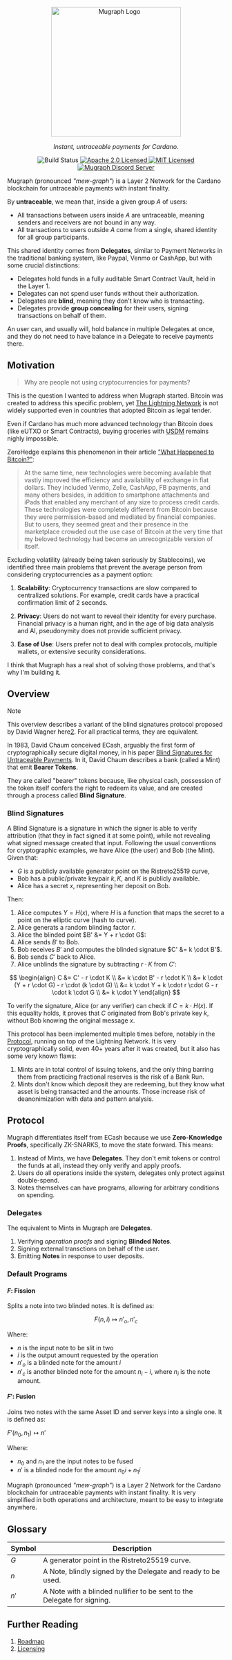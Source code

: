 <p align="center">
  <picture>
    <source srcset="docs/assets/logo-white.svg" media="(prefers-color-scheme: dark)">
    <img src="docs/assets/logo-dark.svg" alt="Mugraph Logo" width="300">
  </picture>

<p align="center"><em>Instant, untraceable payments for Cardano.</em></p>

<p align="center">
    <img src="https://github.com/mugraph-payments/mugraph/actions/workflows/build.yml/badge.svg" alt="Build Status" />
    <a href="https://opensource.org/licenses/Apache-2.0">
      <img src="https://img.shields.io/badge/License-Apache_2.0-blue.svg" alt="Apache 2.0 Licensed" />
    </a>
    <a href="https://opensource.org/licenses/MIT">
      <img src="https://img.shields.io/badge/License-MIT-blue.svg" alt="MIT Licensed" />
    </a>
    <a href="https://discord.gg/npSJU6Qk">
      <img src="https://dcbadge.limes.pink/api/server/npSJU6Qk?style=social" alt="Mugraph Discord Server" />
    </a>
  </p>
</p>

Mugraph (pronounced *"mew-graph"*) is a Layer 2 Network for the Cardano
blockchain for untraceable payments with instant finality.

By **untraceable**, we mean that, inside a given group $A$ of users:

- All transactions between users inside $A$ are untraceable, meaning senders
and receivers are not bound in any way.
- All transactions to users outside $A$ come from a single, shared identity for
all group participants.

This shared identity comes from **Delegates**, similar to Payment Networks in
the traditional banking system, like Paypal, Venmo or CashApp, but with some
crucial distinctions:

- Delegates hold funds in a fully auditable Smart Contract Vault, held in the
  Layer 1.
- Delegates can not spend user funds without their authorization.
- Delegates are **blind**, meaning they don't know who is transacting.
- Delegates provide **group concealing** for their users, signing transactions
  on behalf of them.

An user can, and usually will, hold balance in multiple Delegates at once, and
they do not need to have balance in a Delegate to receive payments there.

## Motivation

> Why are people not using cryptocurrencies for payments?

This is the question I wanted to address when Mugraph started. Bitcoin was
created to address this specific problem, yet [The Lightning
Network](https://lightning.network) is not widely supported even in countries
that adopted Bitcoin as legal tender.

Even if Cardano has much more advanced technology than Bitcoin does (like eUTXO
or Smart Contracts), buying groceries with [USDM](https://mehen.io) remains
nighly impossible.

ZeroHedge explains this phenomenon in their article ["What Happened to
Bitcoin?"](https://www.zerohedge.com/crypto/what-happened-bitcoin):

> At the same time, new technologies were becoming available that vastly
> improved the efficiency and availability of exchange in fiat dollars. They
> included Venmo, Zelle, CashApp, FB payments, and many others besides, in
> addition to smartphone attachments and iPads that enabled any merchant of any
> size to process credit cards. These technologies were completely different
> from Bitcoin because they were permission-based and mediated by financial
> companies. But to users, they seemed great and their presence in the
> marketplace crowded out the use case of Bitcoin at the very time that my
> beloved technology had become an unrecognizable version of itself.

Excluding volatility (already being taken seriously by Stablecoins), we
identified three main problems that prevent the average person from considering
cryptocurrencies as a payment option:

1. **Scalability**: Cryptocurrency transactions are slow compared to
   centralized solutions. For example, credit cards have a practical
confirmation limit of 2 seconds.

1. **Privacy**: Users do not want to reveal their identity for every purchase.
   Financial privacy is a human right, and in the age of big data analysis and
AI, pseudonymity does not provide sufficient privacy.

1. **Ease of Use**: Users prefer not to deal with complex protocols, multiple
   wallets, or extensive security considerations.

I think that Mugraph has a real shot of solving those problems, and that's why
I'm building it.

## Overview

> [!NOTE]
> This overview describes a variant of the blind signatures protocol proposed
> by David Wagner here[2]. For all practical terms, they are equivalent.

In 1983, David Chaum conceived ECash, arguably the first form of
cryptographically secure digital money, in his paper [Blind Signatures for
Untraceable Payments][1]. In it, David Chaum describes a bank (called a Mint)
that emit **Bearer Tokens**.

They are called "bearer" tokens because, like physical cash, possession of the token itself confers the right to redeem its value, and are created through a process called **Blind Signature**.

### Blind Signatures

A Blind Signature is a signature in which the signer is able to verify
attribution (that they in fact signed it at some point), while not revealing
what signed message created that input. Following the usual conventions for
cryptographic examples, we have Alice (the user) and Bob (the Mint). Given
that:

- $G$ is a publicly available generator point on the Ristreto25519 curve,
- Bob has a public/private keypair $k, K$, and $K$ is publicly available.
- Alice has a secret $x$, representing her deposit on Bob.

Then:

1. Alice computes $Y = H(x)$, where $H$ is a function that maps the secret to a
   point on the elliptic curve (hash to curve).
1. Alice generats a random blinding factor $r$.
1. Alice the blinded point $B' &= Y + r \cdot G$:
1. Alice sends $B'$ to Bob.
1. Bob receives $B'$ and computes the blinded signature $C' &= k \cdot B'$.
1. Bob sends $C'$ back to Alice.
1. Alice unblinds the signature by subtracting $r \cdot K$ from $C'$:

$$
\begin{align}
C &= C' - r \cdot K \\
  &= k \cdot B' - r \cdot K \\
  &= k \cdot (Y + r \cdot G) - r \cdot (k \cdot G) \\
  &= k \cdot Y + k \cdot r \cdot G - r \cdot k \cdot G \\
  &= k \cdot Y
\end{align}
$$

To verify the signature, Alice (or any verifier) can check if $C = k \cdot
H(x)$. If this equality holds, it proves that $C$ originated from Bob's private
key $k$, without Bob knowing the original message $x$.

This protocol has been implemented multiple times before, notably in the [
Protocol](https://cashu.space), running on top of the Lightning Network. It is
very cryptographically solid, even 40+ years after it was created, but it also
has some very known flaws:

1. Mints are in total control of issuing tokens, and the only thing barring
   them from practicing fractional reserves is the risk of a Bank Run.
2. Mints don't know which deposit they are redeeming, but they know what asset
   is being transacted and the amounts. Those increase risk of deanonimization
   with data and pattern analysis.

## Protocol

Mugraph differentiates itself from ECash because we use **Zero-Knowledge
Proofs**, specifically ZK-SNARKS, to move the state forward. This means:

1. Instead of Mints, we have **Delegates**. They don't emit tokens
   or control the funds at all, instead they only verify and apply proofs.
2. Users do all operations inside the system, delegates only protect against
   double-spend.
3. Notes themselves can have programs, allowing for arbitrary conditions on
   spending.

### Delegates

The equivalent to Mints in Mugraph are **Delegates**.

1. Verifying *operation proofs* and signing **Blinded Notes**.
1. Signing external transctions on behalf of the user.
1. Emitting **Notes** in response to user deposits.

### Default Programs

#### $F$: Fission

Splits a note into two blinded notes. It is defined as:

$$
F(n, i) \mapsto { n'_o, n'_c }
$$

Where:

- $n$ is the input note to be slit in two
- $i$ is the output amount requested by the operation
- $n'_o$ is a blinded note for the amount $i$
- $n'_c$ is another blinded note for the amount $n_i - i$, where $n_i$ is the
  note amount.

#### $F'$: Fusion

Joins two notes with the same Asset ID and server keys into a single one. It is
defined as:

$F'(n_0, n_1) \mapsto n'$

Where:

- $n_0$ and $n_1$ are the input notes to be fused
- $n'$ is a blinded node for the amount $n_0i + n_1i$

Mugraph (pronounced *"mew-graph"*) is a Layer 2 Network for the Cardano blockchain for untraceable payments with instant finality. It is very simplified in both operations and architecture, meant to be easy to integrate anywhere.

## Glossary

| Symbol | Description                                                             |
|--------|-------------------------------------------------------------------------|
| $G$    | A generator point in the Ristreto25519 curve.                           |
| $n$    | A Note, blindly signed by the Delegate and ready to be used.            |
| $n'$   | A Note with a blinded nullifier to be sent to the Delegate for signing. |

## Further Reading

1. [Roadmap](./docs/roadmap.md)
1. [Licensing](./docs/licensing.md)

[1]: ./docs/reference-material/papers/blind-signatures-for-untraceable-payments.md
[2]: ./docs/reference-material/blind-dh.md
